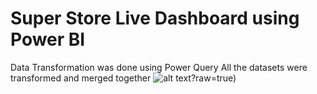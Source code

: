 # Super Store Live Dashboard using Power BI
Data Transformation was done using Power Query
All the datasets were transformed and merged together
![alt text](https://github.com/shubho337/Temp/blob/main/Power%20bi%20dashboard%20.png)?raw=true)
